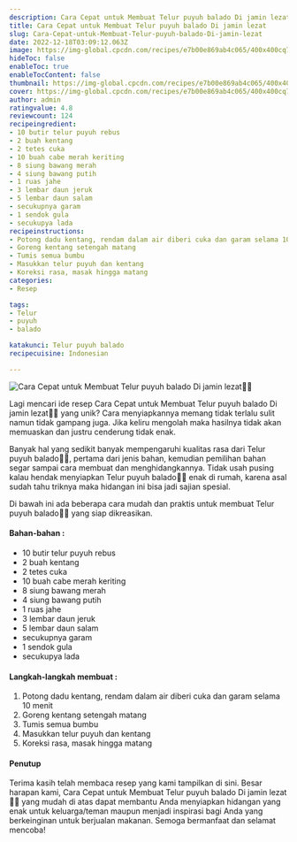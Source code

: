 ```yaml
---
description: Cara Cepat untuk Membuat Telur puyuh balado Di jamin lezat"
title: Cara Cepat untuk Membuat Telur puyuh balado Di jamin lezat
slug: Cara-Cepat-untuk-Membuat-Telur-puyuh-balado-Di-jamin-lezat
date: 2022-12-18T03:09:12.063Z
image: https://img-global.cpcdn.com/recipes/e7b00e869ab4c065/400x400cq70/photo.jpg
hideToc: false
enableToc: true
enableTocContent: false
thumbnail: https://img-global.cpcdn.com/recipes/e7b00e869ab4c065/400x400cq70/photo.jpg
cover: https://img-global.cpcdn.com/recipes/e7b00e869ab4c065/400x400cq70/photo.jpg
author: admin
ratingvalue: 4.8
reviewcount: 124
recipeingredient:
- 10 butir telur puyuh rebus
- 2 buah kentang
- 2 tetes cuka
- 10 buah cabe merah keriting
- 8 siung bawang merah
- 4 siung bawang putih
- 1 ruas jahe
- 3 lembar daun jeruk
- 5 lembar daun salam
- secukupnya garam
- 1 sendok gula
- secukupya lada
recipeinstructions:
- Potong dadu kentang, rendam dalam air diberi cuka dan garam selama 10 menit
- Goreng kentang setengah matang
- Tumis semua bumbu
- Masukkan telur puyuh dan kentang
- Koreksi rasa, masak hingga matang
categories:
- Resep

tags:
- Telur
- puyuh
- balado

katakunci: Telur puyuh balado
recipecuisine: Indonesian

---
```


![Cara Cepat untuk Membuat Telur puyuh balado Di jamin lezat👩‍🍳](https://img-global.cpcdn.com/recipes/e7b00e869ab4c065/400x400cq70/photo.jpg)

Lagi mencari ide resep Cara Cepat untuk Membuat Telur puyuh balado Di jamin lezat👩‍🍳 yang unik? Cara menyiapkannya memang tidak terlalu sulit namun tidak gampang juga. Jika keliru mengolah maka hasilnya tidak akan memuaskan dan justru cenderung tidak enak.

Banyak hal yang sedikit banyak mempengaruhi kualitas rasa dari Telur puyuh balado👩‍🍳, pertama dari jenis bahan, kemudian pemilihan bahan segar sampai cara membuat dan menghidangkannya. Tidak usah pusing kalau hendak menyiapkan Telur puyuh balado👩‍🍳 enak di rumah, karena asal sudah tahu triknya maka hidangan ini bisa jadi sajian spesial.

Di bawah ini ada beberapa cara mudah dan praktis untuk membuat Telur puyuh balado👩‍🍳 yang siap dikreasikan.

<!--inarticleads1-->

#### Bahan-bahan :

- 10 butir telur puyuh rebus
- 2 buah kentang
- 2 tetes cuka
- 10 buah cabe merah keriting
- 8 siung bawang merah
- 4 siung bawang putih
- 1 ruas jahe
- 3 lembar daun jeruk
- 5 lembar daun salam
- secukupnya garam
- 1 sendok gula
- secukupya lada

<!--inarticleads2-->

#### Langkah-langkah membuat :

1. Potong dadu kentang, rendam dalam air diberi cuka dan garam selama 10 menit
1. Goreng kentang setengah matang
1. Tumis semua bumbu
1. Masukkan telur puyuh dan kentang
1. Koreksi rasa, masak hingga matang

#### Penutup

Terima kasih telah membaca resep yang kami tampilkan di sini. Besar harapan kami, Cara Cepat untuk Membuat Telur puyuh balado Di jamin lezat👩‍🍳 yang mudah di atas dapat membantu Anda menyiapkan hidangan yang enak untuk keluarga/teman maupun menjadi inspirasi bagi Anda yang berkeinginan untuk berjualan makanan. Semoga bermanfaat dan selamat mencoba!
